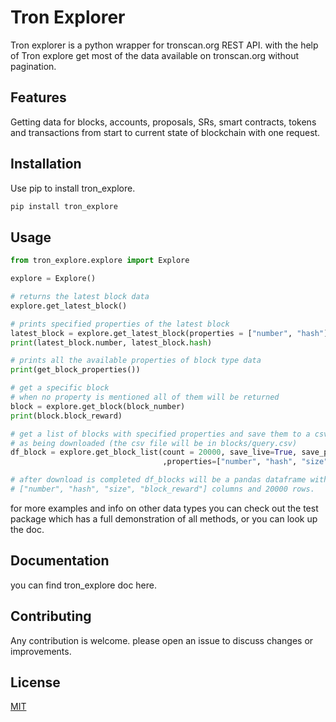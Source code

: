 # Tron Explorer

Tron explorer is a python wrapper for tronscan.org REST API. with the help of Tron explore get most of the data available on tronscan.org without pagination.

## Features
Getting data for blocks, accounts, proposals, SRs, smart contracts, tokens and transactions from start to current state of blockchain with one request.

## Installation

Use pip to install tron_explore.

```bash
pip install tron_explore
```

## Usage

```python
from tron_explore.explore import Explore

explore = Explore()

# returns the latest block data
explore.get_latest_block()

# prints specified properties of the latest block
latest_block = explore.get_latest_block(properties = ["number", "hash"])
print(latest_block.number, latest_block.hash)

# prints all the available properties of block type data
print(get_block_properties())

# get a specific block
# when no property is mentioned all of them will be returned
block = explore.get_block(block_number)
print(block.block_reward)

# get a list of blocks with specified properties and save them to a csv file
# as being downloaded (the csv file will be in blocks/query.csv)
df_block = explore.get_block_list(count = 20000, save_live=True, save_path = "blocks"
                                  ,properties=["number", "hash", "size", "block_reward"])

# after download is completed df_blocks will be a pandas dataframe with
# ["number", "hash", "size", "block_reward"] columns and 20000 rows.
```
for more examples and info on other data types you can check out the test package which has a full demonstration of all methods, or you can look up the doc.

## Documentation

you can find tron_explore doc here.

## Contributing

Any contribution is welcome. please open an issue to discuss changes or improvements.

## License

[MIT](https://github.com/AmiraliOmidvar/tron_explorer/blob/master/LICENCE.txt)
